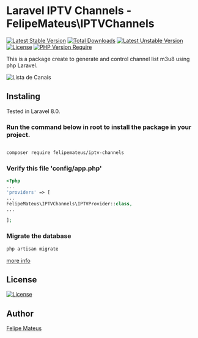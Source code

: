 # Laravel IPTV Channels - FelipeMateus\IPTVChannels


[![Latest Stable Version](http://poser.pugx.org/felipemateus/iptv-channels/v)](https://packagist.org/packages/felipemateus/iptv-channels)  [![Total Downloads](http://poser.pugx.org/felipemateus/iptv-channels/downloads)](https://packagist.org/packages/felipemateus/iptv-channels)  [![Latest Unstable Version](http://poser.pugx.org/felipemateus/iptv-channels/v/unstable)](https://packagist.org/packages/felipemateus/iptv-channels)  [![License](http://poser.pugx.org/felipemateus/iptv-channels/license)](https://packagist.org/packages/felipemateus/iptv-channels)  [![PHP Version Require](http://poser.pugx.org/felipemateus/iptv-channels/require/php)](https://packagist.org/packages/felipemateus/iptv-channels)


This is a package create to generate and control channel list m3u8 using php Laravel.



![Lista de Canais](https://felipemateus.com/wp-content/uploads/2021/09/list_channel2.png)

## Instaling

Tested in Laravel 8.0.

###  Run the command below in root to install the package in your project.
  
  

```bash

composer require felipemateus/iptv-channels

```


###  Verify this file  'config/app.php'


```php
<?php
...
'providers' => [
...
FelipeMateus\IPTVChannels\IPTVProvider::class,
...

];

```

### Migrate the database


```bash
php artisan migrate

```


[more info](https://felipemateus.com/blog/2021/08/pacote-gerenciador-de-canais-iptv-no-laravel)


## License

[![License](http://poser.pugx.org/felipemateus/iptv-channels/license)](https://packagist.org/packages/felipemateus/iptv-channels)

## Author

[Felipe Mateus](https://felipemateus.com)
